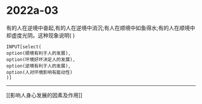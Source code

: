 # 2022a-03
有的人在逆境中奋起,有的人在逆境中消沉;有人在顺境中如鱼得水;有的人在顺境中却虚度光阴。这种现象说明( )
```meta-bind
INPUT[select(
option(顺境有利于人的发展),
option(环境好坏决定人的发展),
option(逆境有利于人的发展),
option(人对环境影响有能动性)
)]
```

---

[[影响人身心发展的因素及作用]]
